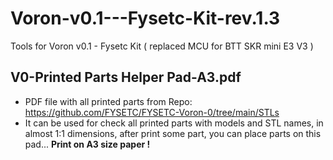 # Voron-v0.1---Fysetc-Kit-rev.1.3
Tools for Voron v0.1 - Fysetc Kit ( replaced MCU for BTT SKR mini E3 V3 )

## V0-Printed Parts Helper Pad-A3.pdf 
- PDF file with all printed parts from Repo: https://github.com/FYSETC/FYSETC-Voron-0/tree/main/STLs
- It can be used for check all printed parts with models and STL names, in almost 1:1 dimensions, after print some part, you can                                          place parts on this pad...
**Print on A3 size paper !**
